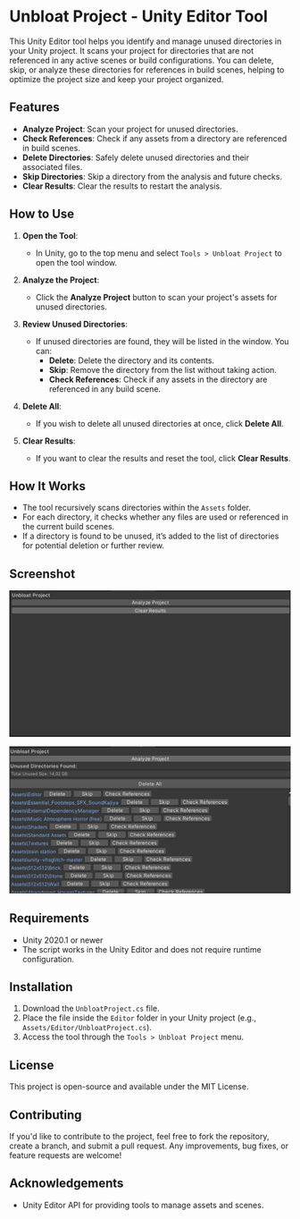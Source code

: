 # Unbloat Project - Unity Editor Tool

This Unity Editor tool helps you identify and manage unused directories in your Unity project. It scans your project for directories that are not referenced in any active scenes or build configurations. You can delete, skip, or analyze these directories for references in build scenes, helping to optimize the project size and keep your project organized.

## Features

- **Analyze Project**: Scan your project for unused directories.
- **Check References**: Check if any assets from a directory are referenced in build scenes.
- **Delete Directories**: Safely delete unused directories and their associated files.
- **Skip Directories**: Skip a directory from the analysis and future checks.
- **Clear Results**: Clear the results to restart the analysis.

## How to Use

1. **Open the Tool**: 
   - In Unity, go to the top menu and select `Tools > Unbloat Project` to open the tool window.

2. **Analyze the Project**: 
   - Click the **Analyze Project** button to scan your project's assets for unused directories.

3. **Review Unused Directories**: 
   - If unused directories are found, they will be listed in the window. You can:
     - **Delete**: Delete the directory and its contents.
     - **Skip**: Remove the directory from the list without taking action.
     - **Check References**: Check if any assets in the directory are referenced in any build scene.

4. **Delete All**: 
   - If you wish to delete all unused directories at once, click **Delete All**.

5. **Clear Results**: 
   - If you want to clear the results and reset the tool, click **Clear Results**.

## How It Works

- The tool recursively scans directories within the `Assets` folder.
- For each directory, it checks whether any files are used or referenced in the current build scenes.
- If a directory is found to be unused, it’s added to the list of directories for potential deletion or further review.

## Screenshot

![Unbloat Project Tool Screenshot](assets/images/unbloat.png)

![Unbloat Project Tool Screenshot](assets/images/unbloat2.png)


## Requirements

- Unity 2020.1 or newer
- The script works in the Unity Editor and does not require runtime configuration.

## Installation

1. Download the `UnbloatProject.cs` file.
2. Place the file inside the `Editor` folder in your Unity project (e.g., `Assets/Editor/UnbloatProject.cs`).
3. Access the tool through the `Tools > Unbloat Project` menu.

## License

This project is open-source and available under the MIT License.

## Contributing

If you'd like to contribute to the project, feel free to fork the repository, create a branch, and submit a pull request. Any improvements, bug fixes, or feature requests are welcome!

## Acknowledgements

- Unity Editor API for providing tools to manage assets and scenes.
